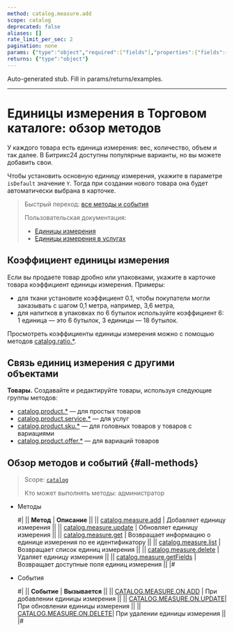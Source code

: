 ```yaml
---
method: catalog.measure.add
scope: catalog
deprecated: false
aliases: []
rate_limit_per_sec: 2
pagination: none
params: {"type":"object","required":["fields"],"properties":{"fields":{"type":"object"}}}
returns: {"type":"object"}
---
```


Auto-generated stub. Fill in params/returns/examples.

---

# Единицы измерения в Торговом каталоге: обзор методов

У каждого товара есть единица измерения: вес, количество, объем и так далее. В Битрикс24 доступны популярные варианты, но вы можете добавить свои.

Чтобы установить основную единицу измерения, укажите в параметре `isDefault` значение `Y`. Тогда при создании нового товара она будет автоматически выбрана в карточке.

> Быстрый переход: [все методы и события](#all-methods)
> 
> Пользовательская документация: 
> - [Единицы измерения](https://helpdesk.bitrix24.ru/open/5488453/)
> - [Единицы измерения в услугах](https://helpdesk.bitrix24.ru/open/17277938/)

## Коэффициент единицы измерения

Если вы продаете товар дробно или упаковками, укажите в карточке товара коэффициент единицы измерения. Примеры:
- для ткани установите коэффициент 0.1, чтобы покупатели могли заказывать с шагом 0,1 метра, например, 3,6 метра,
- для напитков в упаковках по 6 бутылок используйте коэффициент 6: 1 единица — это 6 бутылок, 3 единицы — 18 бутылок.

Просмотреть коэффициенты единицы измерения можно с помощью методов [catalog.ratio.*](../ratio/index.md).

## Связь единиц измерения с другими объектами

**Товары.** Создавайте и редактируйте товары, используя следующие группы методов:
- [catalog.product.*](../product/index.md) — для простых товаров
- [catalog.product.service.*](../product/service/index.md) — для услуг
- [catalog.product.sku.*](../product/sku/index.md) — для головных товаров у товаров с вариациями
- [catalog.product.offer.*](../product/offer/index.md) — для вариаций товаров

## Обзор методов и событий {#all-methods}

> Scope: [`catalog`](../../scopes/permissions.md)
>
> Кто может выполнять методы: администратор



- Методы
  
    #|
    || **Метод** | **Описание** ||
    || [catalog.measure.add](./catalog-measure-add.md) | Добавляет единицу измерения ||
    || [catalog.measure.update](./catalog-measure-update.md) | Обновляет единицу измерения ||
    || [catalog.measure.get](./catalog-measure-get.md) | Возвращает информацию о единице измерения по ее идентификатору ||
    || [catalog.measure.list](./catalog-measure-list.md) | Возвращает список единиц измерения ||
    || [catalog.measure.delete](./catalog-measure-delete.md) | Удаляет единицу измерения ||
    || [catalog.measure.getFields](./catalog-measure-get-fields.md) | Возвращает доступные поля единиц измерения ||
    |#

- События 

    #|
    || **Событие** | **Вызывается** ||
    || [CATALOG.MEASURE.ON.ADD](./events/catalog-measure-on-add.md) | При добавлении единицы измерения ||
    || [CATALOG.MEASURE.ON.UPDATE](./events/catalog-measure-on-update.md)| При обновлении единицы измерения ||
    || [CATALOG.MEASURE.ON.DELETE](./events/catalog-measure-on-delete.md)| При удалении единицы измерения ||
    |#




